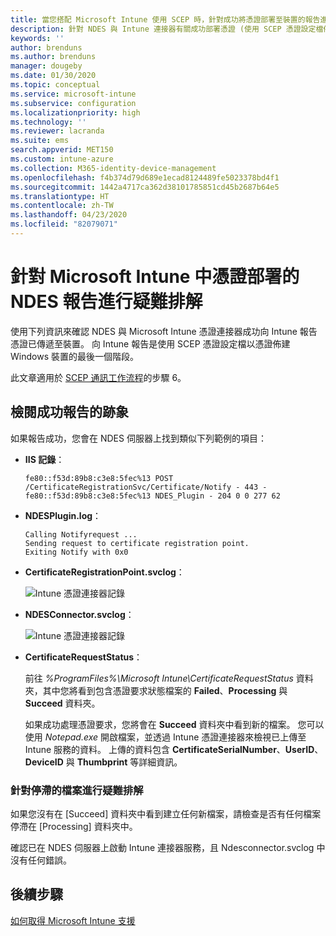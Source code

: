 ```yaml
---
title: 當您搭配 Microsoft Intune 使用 SCEP 時，針對成功將憑證部署至裝置的報告進行疑難排解 | Microsoft Docs
description: 針對 NDES 與 Intune 連接器有關成功部署憑證 (使用 SCEP 憑證設定檔佈建) 的報告進行疑難排解。
keywords: ''
author: brenduns
ms.author: brenduns
manager: dougeby
ms.date: 01/30/2020
ms.topic: conceptual
ms.service: microsoft-intune
ms.subservice: configuration
ms.localizationpriority: high
ms.technology: ''
ms.reviewer: lacranda
ms.suite: ems
search.appverid: MET150
ms.custom: intune-azure
ms.collection: M365-identity-device-management
ms.openlocfilehash: f4b374d79d689e1ecad8124489fe5023378bd4f1
ms.sourcegitcommit: 1442a4717ca362d38101785851cd45b2687b64e5
ms.translationtype: HT
ms.contentlocale: zh-TW
ms.lasthandoff: 04/23/2020
ms.locfileid: "82079071"
---
```

# <a name="troubleshoot-ndes-reporting-of-certificate-deployments-in-microsoft-intune"></a>針對 Microsoft Intune 中憑證部署的 NDES 報告進行疑難排解

使用下列資訊來確認 NDES 與 Microsoft Intune 憑證連接器成功向 Intune 報告憑證已傳遞至裝置。 向 Intune 報告是使用 SCEP 憑證設定檔以憑證佈建 Windows 裝置的最後一個階段。

此文章適用於 [SCEP 通訊工作流程](troubleshoot-scep-certificate-profiles.md)的步驟 6。

## <a name="review-for-signs-of-successful-reporting"></a>檢閱成功報告的跡象

如果報告成功，您會在 NDES 伺服器上找到類似下列範例的項目：

- **IIS 記錄**：

  `fe80::f53d:89b8:c3e8:5fec%13 POST /CertificateRegistrationSvc/Certificate/Notify - 443 - fe80::f53d:89b8:c3e8:5fec%13 NDES_Plugin - 204 0 0 277 62`

- **NDESPlugin.log**：

  ```
  Calling Notifyrequest ...
  Sending request to certificate registration point.
  Exiting Notify with 0x0
  ```

- **CertificateRegistrationPoint.svclog**：

  ![Intune 憑證連接器記錄](../protect/media/troubleshoot-scep-certificate-reporting/certificate-registration-point-log.png)

- **NDESConnector.svclog**：

  ![Intune 憑證連接器記錄](../protect/media/troubleshoot-scep-certificate-reporting/ndesconnector-log.png)

- **CertificateRequestStatus**：

  前往 *%ProgramFiles%\Microsoft Intune\CertificateRequestStatus* 資料夾，其中您將看到包含憑證要求狀態檔案的 **Failed**、**Processing** 與 **Succeed** 資料夾。

  如果成功處理憑證要求，您將會在 **Succeed** 資料夾中看到新的檔案。 您可以使用 *Notepad.exe* 開啟檔案，並透過 Intune 憑證連接器來檢視已上傳至 Intune 服務的資料。 上傳的資料包含 **CertificateSerialNumber**、**UserID**、**DeviceID** 與 **Thumbprint** 等詳細資訊。

### <a name="troubleshoot-stuck-files"></a>針對停滯的檔案進行疑難排解

如果您沒有在 [Succeed]  資料夾中看到建立任何新檔案，請檢查是否有任何檔案停滯在 [Processing]  資料夾中。

確認已在 NDES 伺服器上啟動 Intune 連接器服務，且 Ndesconnector.svclog 中沒有任何錯誤。

## <a name="next-steps"></a>後續步驟

[如何取得 Microsoft Intune 支援](../fundamentals/get-support.md)
